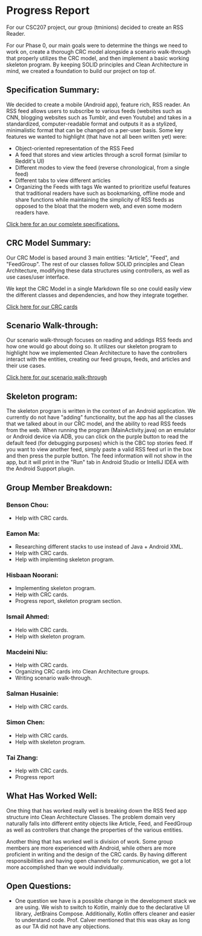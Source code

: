# Progress Report
For our CSC207 project, our group (tminions) decided to create an RSS Reader.

For our Phase 0, our main goals were to determine the things we need to work on, create a thorough CRC model alongside a scenario walk-through that properly utilizes the CRC model, and then implement a basic working skeleton program. By keeping SOLID principles and Clean Architecture in mind, we created a foundation to build our project on top of.

## Specification Summary:
We decided to create a mobile (Android app), feature rich, RSS reader. An RSS feed allows users to subscribe to various feeds (websites such as CNN, blogging websites such as Tumblr, and even Youtube) and takes in a standardized, computer-readable format and outputs it as a stylized, minimalistic format that can be changed on a per-user basis. Some key features we wanted to highlight (that have not all been written yet) were:
- Object-oriented representation of the RSS Feed
- A feed that stores and view articles through a scroll format (similar to Reddit's UI)
- Different modes to view the feed (reverse chronological, from a single feed)
- Different tabs to view different articles
- Organizing the Feeds with tags
We wanted to prioritize useful features that traditional readers have such as bookmarking, offline mode and share functions while maintaining the simplicity of RSS feeds as opposed to the bloat that the modern web, and even some modern readers have.

[Click here for an our complete specifications.](https://github.com/tminions/binocularss/blob/main/phase0/specification.md)

## CRC Model Summary:
Our CRC Model is based around 3 main entities: "Article", "Feed", and "FeedGroup". The rest of our classes follow SOLID principles and Clean Architecture, modifying these data structures using controllers, as well as use cases/user interface. 

We kept the CRC Model in a single Markdown file so one could easily view the different classes and dependencies, and how they integrate together.

[Click here for our CRC cards](https://github.com/tminions/binocularss/blob/main/phase0/crc.md)

## Scenario Walk-through:

Our scenario walk-through focuses on reading and addings RSS feeds and how one would go about doing so. It utilizes our skeleton program to highlight how we implemented Clean Architecture to have the controllers interact with the entities, creating our feed groups, feeds, and articles and their use cases.

[Click here for our scenario walk-through](https://github.com/tminions/binocularss/blob/main/phase0/walk-through.md)

## Skeleton program:

The skeleton program is written in the context of an Android application. We currently do not have "adding" functionality, but the app has all the classes that we talked about in our CRC model, and the ability to read RSS feeds from the web. When running the program (MainActivity.java) on an emulator or Android device via ADB, you can click on the purple button to read the default feed (for debugging purposes) which is the CBC top stories feed. If you want to view another feed, simply paste a valid RSS feed url in the box and then press the purple button. The feed information will not show in the app, but it will print in the "Run" tab in Android Studio or IntelliJ IDEA with the Android Support plugin.

## Group Member Breakdown:

### Benson Chou:
- Help with CRC cards.

### Eamon Ma:
- Researching different stacks to use instead of Java + Android XML.
- Help with CRC cards.
- Help with implemting skeleton program.

### Hisbaan Noorani:
- Implementing skeleton program.
- Help with CRC cards.
- Progress report, skeleton program section.

### Ismail Ahmed:
- Helo with CRC cards.
- Help with skeleton program.

### Macdeini Niu:
- Help with CRC cards.
- Organizing CRC cards into Clean Architecture groups.
- Writing scenario walk-through.

### Salman Husainie:
- Help with CRC cards.

### Simon Chen:
- Help with CRC cards.
- Help with skeleton program.

### Tai Zhang:
- Help with CRC cards.
- Progress report

## What Has Worked Well:
One thing that has worked really well is breaking down the RSS feed app structure into Clean Architecture Classes. The problem domain very naturally falls into different entity objects like Article, Feed, and FeedGroup as well as controllers that change the properties of the various entities.

Another thing that has worked well is division of work. Some group members are more experienced with Android, while others are more proficient in writing and the design of the CRC cards. By having different responsibilities and having open channels for communication, we got a lot more accomplished than we would individually.

## Open Questions:
- One question we have is a possible change in the development stack we are using. We wish to switch to Kotlin, mainly due to the declarative UI library, JetBrains Compose. Additionally, Kotlin offers cleaner and easier to understand code. Prof. Calver mentioned that this was okay as long as our TA did not have any objections.

